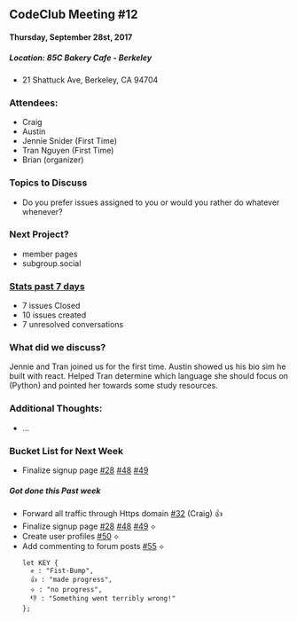 ## CodeClub Meeting #12
#### Thursday, September 28st, 2017
##### Location: 85C Bakery Cafe - Berkeley
- 21 Shattuck Ave, Berkeley, CA 94704

### Attendees:
- Craig
- Austin
- Jennie Snider (First Time)
- Tran Nguyen (First Time)
- Brian (organizer)

### Topics to Discuss
- Do you prefer issues assigned to you or would you rather do whatever whenever?

### Next Project?
  - member pages
  - subgroup.social

### [Stats past 7 days](https://github.com/codeclubsocial/codeclub_website_dev/pulse)
- 7 issues Closed
- 10 issues created
- 7 unresolved conversations


### What did we discuss?
Jennie and Tran joined us for the first time. Austin showed us his bio sim he built with react. Helped Tran determine which language she should focus on (Python) and pointed her towards some study resources.

### Additional Thoughts:
- ...

### Bucket List for Next Week
- Finalize signup page [#28](https://github.com/codeclubsocial/codeclub_website_dev/issues/28) [#48](https://github.com/codeclubsocial/codeclub_website_dev/issues/48) [#49](https://github.com/codeclubsocial/codeclub_website_dev/issues/49)

##### Got done this Past week
- Forward all traffic through Https domain [#32](https://github.com/codeclubsocial/codeclub_website_dev/issues/32) (Craig) 👍
- Finalize signup page [#28](https://github.com/codeclubsocial/codeclub_website_dev/issues/28) [#48](https://github.com/codeclubsocial/codeclub_website_dev/issues/48) [#49](https://github.com/codeclubsocial/codeclub_website_dev/issues/49) ⟡
- Create user profiles [#50](https://github.com/codeclubsocial/codeclub_website_dev/issues/50) ⟡
- Add commenting to forum posts [#55](https://github.com/codeclubsocial/codeclub_website_dev/issues/55) ⟡
  ```
  let KEY {
    ✊ : "Fist-Bump",
    👍 : "made progress",
    ⟡ : "no progress",
    👎 : "Something went terribly wrong!"
  };
  ```
